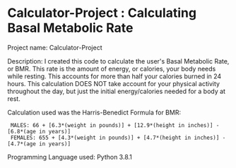 # Calculator-Project : Calculating Basal Metabolic Rate

Project name:
  Calculator-Project
  
Description:
  I created this code to calculate the user's Basal Metabolic Rate, or BMR. This rate is the amount of energy, or calories, your body needs while resting. This accounts for more than half your calories burned in 24 hours. This calculation DOES NOT take account for your physical activity throughout the day, but just the initial energy/calories needed for a body at rest.
  
  Calculation used was the Harris-Benedict Formula for BMR:
  
     MALES: 66 + [6.3*(weight in pounds)] + [12.9*(height in inches)] - [6.8*(age in years)]
     FEMALES: 655 + [4.3*(weight in pounds)] + [4.7*(height in inches)] - [4.7*(age in years)]

Programming Language used: 
  Python 3.8.1

